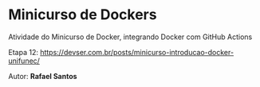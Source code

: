 # Minicurso de Dockers
Atividade do Minicurso de Docker, integrando Docker com GitHub Actions

Etapa 12:
https://devser.com.br/posts/minicurso-introducao-docker-unifunec/

Autor: **Rafael Santos**